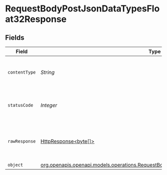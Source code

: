 # RequestBodyPostJsonDataTypesFloat32Response


## Fields

| Field                                                                                                                                                                | Type                                                                                                                                                                 | Required                                                                                                                                                             | Description                                                                                                                                                          |
| -------------------------------------------------------------------------------------------------------------------------------------------------------------------- | -------------------------------------------------------------------------------------------------------------------------------------------------------------------- | -------------------------------------------------------------------------------------------------------------------------------------------------------------------- | -------------------------------------------------------------------------------------------------------------------------------------------------------------------- |
| `contentType`                                                                                                                                                        | *String*                                                                                                                                                             | :heavy_check_mark:                                                                                                                                                   | HTTP response content type for this operation                                                                                                                        |
| `statusCode`                                                                                                                                                         | *Integer*                                                                                                                                                            | :heavy_check_mark:                                                                                                                                                   | HTTP response status code for this operation                                                                                                                         |
| `rawResponse`                                                                                                                                                        | [HttpResponse<byte[]>](https://docs.oracle.com/en/java/javase/11/docs/api/java.net.http/java/net/http/HttpResponse.html)                                             | :heavy_minus_sign:                                                                                                                                                   | Raw HTTP response; suitable for custom response parsing                                                                                                              |
| `object`                                                                                                                                                             | [org.openapis.openapi.models.operations.RequestBodyPostJsonDataTypesFloat32ResponseBody](../../models/operations/RequestBodyPostJsonDataTypesFloat32ResponseBody.md) | :heavy_minus_sign:                                                                                                                                                   | OK                                                                                                                                                                   |